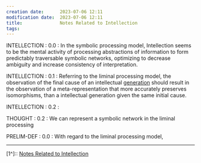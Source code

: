```yaml
---
creation date:		2023-07-06 12:11
modification date:	2023-07-06 12:11
title: 				Notes Related to Intellection
tags:
---
```

INTELLECTION : 0.0 : In the symbolic processing model, Intellection seems to be the mental activity of processing abstractions of information to form predictably traversable symbolic networks, optimizing to decrease ambiguity and increase consistency of interpretation. 

INTELLECTION : 0.1 : Referring to the liminal processing model, the observation of the final cause of an intellectual [generation](Def-EM-0.3-Generation%20(reductive).md) should result in the observation of a meta-representation that more accurately preserves isomorphisms, than a intellectual generation given the same initial cause. 

INTELLECTION : 0.2 : 

THOUGHT : 0.2 : We can represent a symbolic network in the liminal processing

PRELIM-DEF : 0.0 : With regard to the liminal processing model, 

---
[1^]:: [Notes Related to Intellection](Notes%20Related%20to%20Intellection.md)